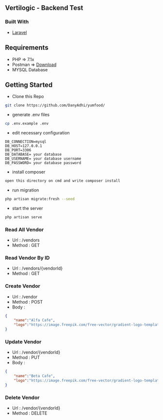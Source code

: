 <h2>Vertilogic - Backend Test</h2>

### Built With
* [Laravel](https://laravel.com/)

## Requirements
* PHP => 7.1x
* Postman => [Download](https://www.getpostman.com/downloads/)
* MYSQL Database

## Getting Started
* Clone this Repo
```bash
git clone https://github.com/DanyAdhi/yumfood/
```
* generate .env files
```bash
cp .env.example .env
```
* edit necessary configuration 
```
DB_CONNECTION=mysql
DB_HOST=127.0.0.1
DB_PORT=3306
DB_DATABASE= your database
DB_USERNAME= your database username
DB_PASSWORD= your database password
```
* install composer
```bash
open this directory on cmd and write composer install
```
* run migration
```bash
php artisan migrate:fresh --seed
```

* start the server

```bash
php artisan serve
```


### Read All Vendor
* Url : /vendors
* Method : GET

### Read Vendor By ID
* Url : /vendors/{vendorId}
* Method : GET


### Create Vendor

* Url : /vendor
* Method : POST
* Body :

```json
{
	"name":"Alfa Cafe",
	"logo":"https://image.freepik.com/free-vector/gradient-logo-template-with-abstract-shape_23-2148204210.jpg"
}
```

### Update Vendor

* Url : /vendor/{vendorId}
* Method : PUT
* Body :

```json
{
	"name":"Beta Cafe",
	"logo":"https://image.freepik.com/free-vector/gradient-logo-template-with-abstract-shape_23-2148204210.jpg"
}
```
### Delete Vendor

* Url : /vendor/{vendorId}
* Method : DELETE






